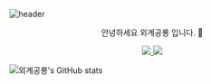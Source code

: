 ![header](https://capsule-render.vercel.app/api?type=waving&color=#d3ffce&height=300&section=header&text=capsule%20render&fontSize=90&animation=fadeIn&fontAlignY=38&desc=Decorate%20GitHub%20Profile%20or%20any%20Repo%20like%20me!&descAlignY=51&descAlign=62)
<p align='center'> 안녕하세요 외계공룡 입니다. 👋   </p>
<p align='center'>
  <a href="https://github.com/kyechan99/capsule-render/labels/Idea">
    <img src="https://img.shields.io/badge/IDEA%20ISSUE%20-%23F7DF1E.svg?&style=for-the-badge&&logoColor=white"/>
  </a>
  <a href="#demo">
    <img src="https://img.shields.io/badge/DEMO%20-%234FC08D.svg?&style=for-the-badge&&logoColor=white"/>
  </a>
</p>

![외계공룡's GitHub stats](https://github-readme-stats.vercel.app/api?username=chucoding&show_icons=true&theme=vue-dark)

<!--
**chucoding/chucoding** is a ✨ _special_ ✨ repository because its `README.md` (this file) appears on your GitHub profile. 
Here are some ideas to get you started: 

  
 
- 🔭 I’m currently working on ... 
- 🌱 I’m currently learning ... 
- 👯 I’m looking to collaborate on ...
- 🤔 I’m looking for help with ...
- 💬 Ask me about ...
- 📫 How to reach me: ...
- 😄 Pronouns: ...
- ⚡ Fun fact: ...
--> 
 
